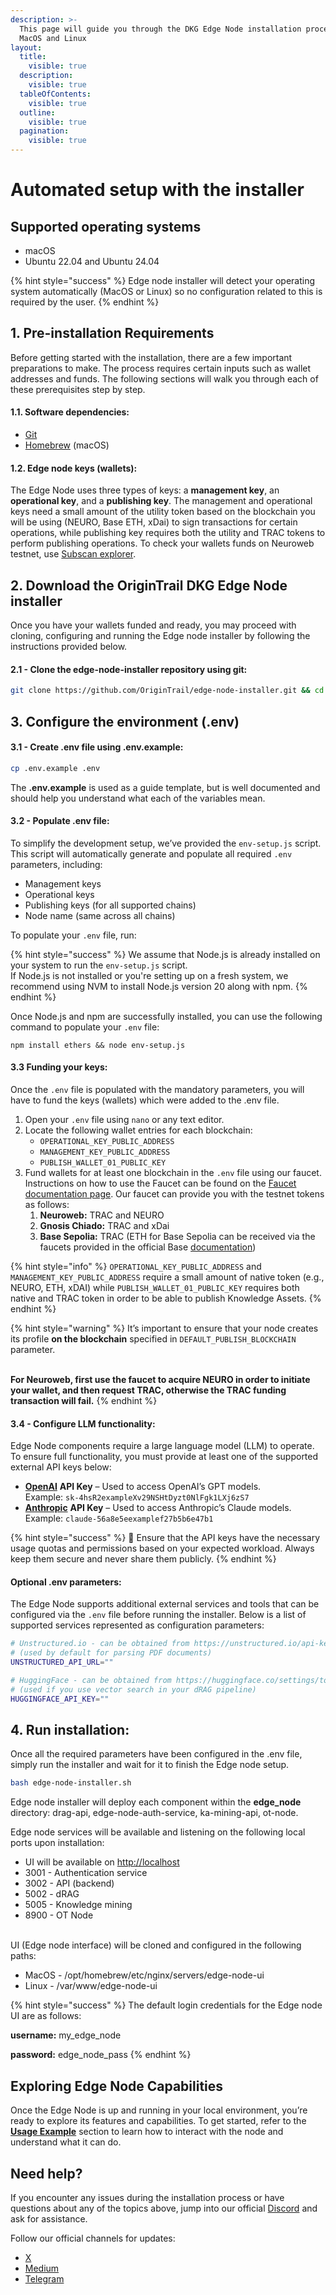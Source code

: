```yaml
---
description: >-
  This page will guide you through the DKG Edge Node installation process for
  MacOS and Linux
layout:
  title:
    visible: true
  description:
    visible: true
  tableOfContents:
    visible: true
  outline:
    visible: true
  pagination:
    visible: true
---
```


# Automated setup with the installer

## Supported operating systems

* macOS
* Ubuntu 22.04 and Ubuntu 24.04

{% hint style="success" %}
Edge node installer will detect your operating system automatically (MacOS or Linux) so no configuration related to this is required by the user.
{% endhint %}

## 1. Pre-installation Requirements

Before getting started with the installation, there are a few important preparations to make. The process requires certain inputs such as wallet addresses and funds. The following sections will walk you through each of these prerequisites step by step.

#### 1.1. Software dependencies:

* [Git](https://git-scm.com/downloads)&#x20;
* [Homebrew](https://brew.sh/) (macOS)

#### 1.2. Edge node keys (wallets):

The Edge Node uses three types of keys: a **management key**, an **operational key**, and a **publishing key**. The management and operational keys need a small amount of the utility token based on the blockchain you will be using (NEURO, Base ETH, xDai) to sign transactions for certain operations, while publishing key requires both the utility and TRAC tokens to perform publishing operations. To check your wallets funds on Neuroweb testnet, use [Subscan explorer](https://neuroweb-testnet.subscan.io/). &#x20;

## 2. Download the OriginTrail DKG Edge Node installer

Once you have your wallets funded and ready, you may proceed with cloning, configuring and running the Edge node installer by following the instructions provided below.

#### 2.1 - Clone the edge-node-installer repository using git:

```sh
git clone https://github.com/OriginTrail/edge-node-installer.git && cd edge-node-installer
```

## 3. Configure the environment (.env)

#### 3.1 - Create .env file using .env.example:

```bash
cp .env.example .env
```

The **.env.example** is used as a guide template, but is well documented and should help you understand what each of the variables mean.

#### **3.2 - Populate .env file:**&#x20;

To simplify the development setup, we’ve provided the `env-setup.js` script. \
This script will automatically generate and populate all required `.env` parameters, including:

* Management keys
* Operational keys
* Publishing keys (for all supported chains)
* Node name (same across all chains)

To populate your `.env` file, run:

{% hint style="success" %}
We assume that Node.js is already installed on your system to run the `env-setup.js` script.\
If Node.js is not installed or you're setting up  on a fresh system, we recommend using NVM to install Node.js version 20 along with npm.
{% endhint %}

Once Node.js and npm are successfully installed, you can use the following command to populate your `.env` file:

```
npm install ethers && node env-setup.js
```

#### 3.3 Funding your keys:

Once the `.env` file is populated with the mandatory parameters, you will have to fund the keys (wallets) which were added to the .env file.&#x20;

1. Open your `.env` file using `nano` or any text editor.
2. Locate the following wallet entries for each blockchain:
   * `OPERATIONAL_KEY_PUBLIC_ADDRESS`&#x20;
   * `MANAGEMENT_KEY_PUBLIC_ADDRESS` &#x20;
   * `PUBLISH_WALLET_01_PUBLIC_KEY`
3. Fund wallets for at least one blockchain in the `.env` file using our faucet. Instructions on how to use the Faucet can be found on the [Faucet documentation page](../../../useful-resources/test-token-faucet.md). Our faucet can provide you with the testnet tokens as follows:
   1. **Neuroweb:** TRAC and NEURO
   2. **Gnosis Chiado:** TRAC and xDai
   3. **Base Sepolia:** TRAC (ETH for Base Sepolia can be received via the faucets provided in the official Base [documentation](https://docs.base.org/chain/network-faucets))

{% hint style="info" %}
`OPERATIONAL_KEY_PUBLIC_ADDRESS`  and `MANAGEMENT_KEY_PUBLIC_ADDRESS`  require a small amount of native token (e.g., NEURO, ETH, xDAI) while `PUBLISH_WALLET_01_PUBLIC_KEY`  requires both native and TRAC token in order to be able to publish Knowledge Assets.
{% endhint %}

{% hint style="warning" %}
It’s important to ensure that your node creates its profile **on the blockchain** specified in `DEFAULT_PUBLISH_BLOCKCHAIN` parameter.&#x20;

\
**For Neuroweb, first use the faucet to acquire NEURO in order to initiate your wallet, and then request TRAC, otherwise the TRAC funding transaction will fail.**
{% endhint %}

#### 3.4  - Configure LLM functionality:

Edge Node components require a large language model (LLM) to operate. To ensure full functionality, you must provide at least one of the supported external API keys below:

* [**OpenAI**](https://platform.openai.com/api-keys) **API Key** – Used to access OpenAI’s GPT models.\
  Example: `sk-4hsR2exampleXv29NSHtDyzt0NlFgk1LXj6zS7`
* [**Anthropic**](https://console.anthropic.com/account/keys) **API Key** – Used to access Anthropic’s Claude models.\
  Example: `claude-56a8e5eexamplef27b5b6e47b1`

{% hint style="success" %}
🔐 Ensure that the API keys have the necessary usage quotas and permissions based on your expected workload. Always keep them secure and never share them publicly.
{% endhint %}

#### Optional .env parameters:

The Edge Node supports additional external services and tools that can be configured via the `.env` file before running the installer. Below is a list of supported services represented as configuration parameters:

```sh
# Unstructured.io - can be obtained from https://unstructured.io/api-key-free 
# (used by default for parsing PDF documents)
UNSTRUCTURED_API_URL=""

# HuggingFace - can be obtained from https://huggingface.co/settings/tokens 
# (used if you use vector search in your dRAG pipeline)
HUGGINGFACE_API_KEY=""
```

## 4. Run installation: <a href="#id-3.-execute-the-installer-by-running" id="id-3.-execute-the-installer-by-running"></a>

Once all the required parameters have been configured in the .env file, simply run the installer and wait for it to finish the Edge node setup.

```bash
bash edge-node-installer.sh
```

Edge node installer will deploy each component within the **edge\_node** directory: drag-api, edge-node-auth-service, ka-mining-api, ot-node.

Edge node services will be available and listening on the following local ports upon installation:

* UI will be available on [http://localhost](http://localhost)
* 3001 - Authentication service
* 3002 - API (backend)
* 5002 - dRAG
* 5005 - Knowledge mining
* 8900 - OT Node

\
UI (Edge node interface) will be cloned and configured in the following paths:

* MacOS - /opt/homebrew/etc/nginx/servers/edge-node-ui
* Linux - /var/www/edge-node-ui

{% hint style="success" %}
The default login credentials for the Edge node UI are as follows:

**username:** my\_edge\_node

**password:** edge\_node\_pass
{% endhint %}

## Exploring Edge Node Capabilities

Once the Edge Node is up and running in your local environment, you’re ready to explore its features and capabilities. To get started, refer to the [**Usage Example**](usage-example.md) section to learn how to interact with the node and understand what it can do.

## Need help? <a href="#need-help" id="need-help"></a>

If you encounter any issues during the installation process or have questions about any of the topics above, jump into our official [Discord](https://discord.gg/xCaY7hvNwD) and ask for assistance.

Follow our official channels for updates:

* [X](https://x.com/origin_trail)
* [Medium](https://medium.com/origintrail)
* [Telegram](https://t.me/origintrail)
